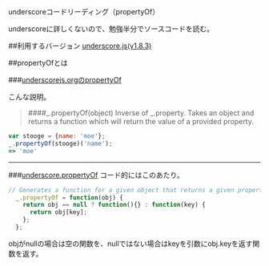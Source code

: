 underscoreコードリーディング（propertyOf）

underscoreに詳しくないので、勉強半分でソースコードを読む。



##利用するバージョン
[underscore.js(v1.8.3)](https://github.com/jashkenas/underscore/tree/1.8.3)


##propertyOfとは


###[underscorejs.orgのpropertyOf](http://underscorejs.org/#propertyOf)

こんな説明。
>####_.propertyOf(object) 
>Inverse of _.property. 
>Takes an object and returns a function which will return the value of a provided property.


```javascript
var stooge = {name: 'moe'};
_.propertyOf(stooge)('name');
=> 'moe'
```

------------- 


###[underscore.propertyOf](https://github.com/jashkenas/underscore/blob/1.8.3/underscore.js#L1297)
コード的にはこのあたり。

```javascript
// Generates a function for a given object that returns a given property.
  _.propertyOf = function(obj) {
    return obj == null ? function(){} : function(key) {
      return obj[key];
    };
  };

```

objがnullの場合は空の関数を、nullではない場合はkeyを引数にobj.keyを返す関数を返す。
